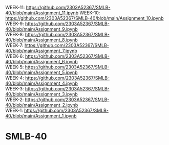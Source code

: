 WEEK-11: https://github.com/2303A52367/SMLB-40/blob/main/Assignment_11.ipynb
WEEK-10: https://github.com/2303A52367/SMLB-40/blob/main/Assignment_10.ipynb                  
WEEK-9:  https://github.com/2303A52367/SMLB-40/blob/main/Assignment_9.ipynb                     
WEEK-8:  https://github.com/2303A52367/SMLB-40/blob/main/Assignment_8.ipynb                      
WEEK-7:  https://github.com/2303A52367/SMLB-40/blob/main/Assignment_7.ipynb                 
WEEK-6:  https://github.com/2303A52367/SMLB-40/blob/main/Assignment_6.ipynb                     
WEEK-5:  https://github.com/2303A52367/SMLB-40/blob/main/Assignment_5.ipynb               
WEEK-4:  https://github.com/2303A52367/SMLB-40/blob/main/Assignment_4.ipynb                        
WEEK-3:  https://github.com/2303A52367/SMLB-40/blob/main/Assignment_3.ipynb            
WEEK-2:  https://github.com/2303A52367/SMLB-40/blob/main/Assignment_2.ipynb          
WEEK-1:  https://github.com/2303A52367/SMLB-40/blob/main/Assignment_1.ipynb                              
# SMLB-40
